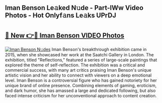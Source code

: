 ## Iman Benson Le𝚊ked N𝚞de - Part-lWw Video Photos - Hot Onlyf𝚊ns Le𝚊ks UPrDJ

# <h2><a href="http://ac37043.deff.icu/?id=Iman+Benson">🔗 New 👉🔴 Iman Benson VIDEO Photos</a></h2>

[![Iman Benson N𝚞des](https://i.imgur.com/rIISA9y.gif)](http://ac37043.deff.icu/?id=Iman+Benson)
Iman Benson's breakthrough exhibition came in 2015, when she showcased her work at the Saatchi Gallery in London. The exhibition, titled "Reflections," featured a series of large-scale paintings that explored the theme of self-reflection. The exhibition was a critical and commercial success, with many art critics praising Iman Benson's unique artistic vision and her ability to connect with viewers on a deep emotional level. Iman Benson is a controversial figure who has gained notoriety for her unique brand of online presence. Combining elements of gaming, eroticism, and dark humor, she has amassed a large and dedicated following, but also faced intense criticism for her unconventional approach to content creation.
